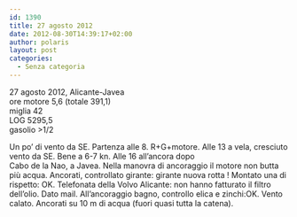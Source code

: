 ```yaml
---
id: 1390
title: 27 agosto 2012
date: 2012-08-30T14:39:17+02:00
author: polaris
layout: post
categories:
  - Senza categoria
---
```

27 agosto 2012, Alicante-Javea  
ore motore 5,6 (totale 391,1)  
miglia 42  
LOG 5295,5  
gasolio >1/2

Un po&#8217; di vento da SE. Partenza alle 8. R+G+motore. Alle 13 a vela, cresciuto vento da SE. Bene a 6-7 kn. Alle 16 all&#8217;ancora dopo  
Cabo de la Nao, a Javea. Nella manovra di ancoraggio il motore non butta più acqua. Ancorati, controllato girante: girante nuova rotta ! Montato una di rispetto: OK. Telefonata della Volvo Alicante: non hanno fatturato il filtro dell&#8217;olio. Dato mail. All&#8217;ancoraggio bagno, controllo elica e zinchi:OK. Vento calato. Ancorati su 10 m di acqua (fuori quasi tutta la catena).